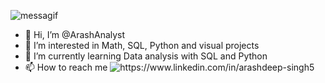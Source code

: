 ![messagif](https://user-images.githubusercontent.com/115331281/194686354-0d74807e-12ce-45c3-943b-62215122b94e.gif)

- 👋 Hi, I’m @ArashAnalyst
- 👀 I’m interested in Math, SQL, Python and visual projects  
- 🌱 I’m currently learning  Data analysis with SQL and Python
- 📫 How to reach me <img alt="https://www.linkedin.com/in/arashdeep-singh5" src="https://img.shields.io/badge/-https://linkedin.com-2088FF?style=flat-square&logo=github-actions&logoColor=white" />

<!---
ArashAnalyst/ArashAnalyst is a ✨ special ✨ repository because its `README.md` (this file) appears on your GitHub profile.
You can click the Preview link to take a look at your changes.
--->
